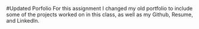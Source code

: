 #Updated Porfolio
For this assignment I changed my old portfolio to include some of the projects worked on in this class, as well as my Github, Resume, and LinkedIn.

